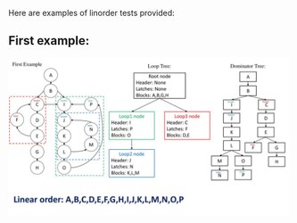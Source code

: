 Here are examples of linorder tests provided:

## First example:

![first example](linorder_examples/01_example.jpg)